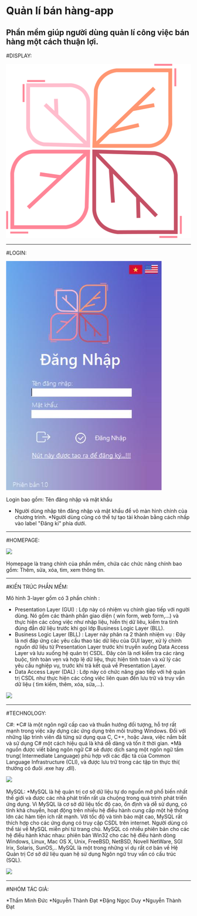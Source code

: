 # Quản lí bán hàng-app
Phần mềm giúp người dùng quản lí công việc bán hàng một cách thuận lợi. 
---
#DISPLAY:

![](Image/LOGO.png)

---

#LOGIN:

![](Image/LOGIN.jpg)

Login bao gồm: Tên đăng nhập và mật khẩu
* Người dùng nhập tên đăng nhập và mật khẩu để vô màn hình chính của chương trình.
*Người dùng cũng có thể tự tạo tài khoản bằng cách nhấp vào label "Đăng kí" phía dưới.

---

#HOMEPAGE:

![](Image/Homepage.jpg)

Homepage là trang chính của phần mềm, chứa các chức năng chính bao gồm: Thêm, sửa, xóa, tìm, xem thông tin.

---

#KIẾN TRÚC PHẦN MỀM:

Mô hình 3-layer gồm có 3 phần chính :
* Presentation Layer (GUI) : Lớp này có nhiệm vụ chính giao tiếp với người dùng. Nó gồm
các thành phần giao diện ( win form, web form,…) và thực hiện các công việc như nhập liệu,
hiển thị dữ liêu, kiểm tra tính đúng đắn dữ liệu trước khi gọi lớp Business Logic Layer (BLL).
* Business Logic Layer (BLL) : Layer này phân ra 2 thành nhiệm vụ : Đây là nơi đáp ứng
các yêu cầu thao tác dữ liệu của GUI layer, xử lý chính nguồn dữ liệu từ Presentation Layer
trước khi truyền xuống Data Access Layer và lưu xuống hệ quản trị CSDL.
Đây còn là nơi kiểm tra các ràng buộc, tính toàn vẹn và hợp lệ dữ liệu, thực hiện tính toán và
xử lý các yêu cầu nghiệp vụ, trước khi trả kết quả về Presentation Layer.
* Data Access Layer (DAL) : Lớp này có chức năng giao tiếp với hệ quản trị CSDL như
thực hiện các công việc liên quan đến lưu trữ và truy vấn dữ liệu ( tìm kiếm, thêm, xóa, sửa,…).

![](Image/3Layer.jpg)

---

#TECHNOLOGY:

C#:
*C# là một ngôn ngữ cấp cao và thuần hướng đối tượng, hỗ trợ rất mạnh trong việc xây dựng
các ứng dụng trên môi trường Windows. Đối với những lập trình viên đã từng sử dụng qua C,
C++, hoặc Java, việc nắm bắt và sử dụng C# một cách hiệu quả là khá dễ dàng và tốn ít thời
gian.
*Mã nguồn được viết bằng ngôn ngữ C# sẽ được dịch sang một ngôn ngữ tầm trung(
Intermediate Language) phù hợp với các đặc tả của Common Language Infrastructure (CLI), và
được lưu trữ trong các tập tin thực thi( thường có đuôi .exe hay .dll).

![](Image/C#.jpg)


MySQL:
*MySQL là hệ quản trị cơ sở dữ liệu tự do nguồn mở phổ biến nhất thế giới và được các nhà
phát triển rất ưa chuộng trong quá trình phát triển ứng dụng. Vì MySQL là cơ sở dữ liệu tốc độ
cao, ổn định và dễ sử dụng, có tính khả chuyển, hoạt động trên nhiều hệ điều hành cung cấp
một hệ thống lớn các hàm tiện ích rất mạnh. Với tốc độ và tính bảo mật cao, MySQL rất thích
hợp cho các ứng dụng có truy cập CSDL trên internet. Người dùng có thể tải về MySQL miễn
phí từ trang chủ. MySQL có nhiều phiên bản cho các hệ điều hành khác nhau: phiên bản Win32
cho các hệ điều hành dòng Windows, Linux, Mac OS X, Unix, FreeBSD, NetBSD, Novell
NetWare, SGI Irix, Solaris, SunOS,.. MySQL là một trong những ví dụ rất cơ bản về Hệ Quản trị
Cơ sở dữ liệu quan hệ sử dụng Ngôn ngữ truy vấn có cấu trúc (SQL).

![](Image/MySQL.jpg)


---

#NHÓM TÁC GIẢ:

*Thẩm Minh Đức
*Nguyễn Thành Đạt
*Đặng Ngọc Duy
*Nguyễn Thành Đạt










